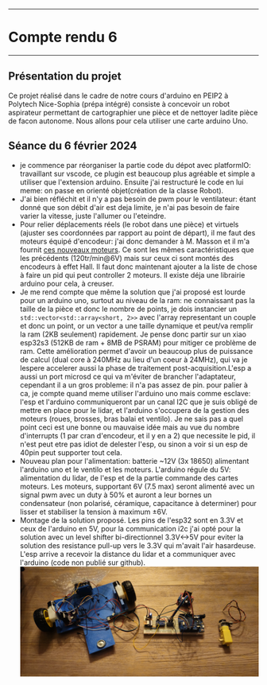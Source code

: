 *******************
# Compte rendu 6
*******************
## Présentation du projet
Ce projet réalisé dans le cadre de notre cours d'arduino en PEIP2 à Polytech Nice-Sophia (prépa intégré) consiste à concevoir un robot aspirateur permettant de cartographier une pièce et de nettoyer ladite pièce de facon autonome. Nous allons pour cela utiliser une carte arduino Uno.

## Séance du 6 février 2024
- je commence par réorganiser la partie code du dépot avec platformIO: travaillant sur vscode, ce plugin est beaucoup plus agréable et simple a utiliser que l'extension arduino. Ensuite j'ai restructuré le code en lui meme: on passe en orienté objet(création de la classe Robot).
- J'ai bien réfléchit et il n'y a pas besoin de pwm pour le ventilateur: étant donné que son débit d'air est deja limite, je n'ai pas besoin de faire varier la vitesse, juste l'allumer ou l'eteindre.
- Pour relier déplacements réels (le robot dans une pièce) et virtuels (ajuster ses coordonnées par rapport au point de départ), il me faut des moteurs équipé d'encodeur: j'ai donc demander à M. Masson et il m'a fournit [ces nouveaux moteurs](https://wiki.dfrobot.com/Micro_DC_Motor_with_Encoder-SJ01_SKU__FIT0450). Ce sont les mêmes caractéristiques que les précédents (120tr/min@6V) mais sur ceux ci sont montés des encodeurs à effet Hall. Il faut donc maintenant ajouter a la liste de chose à faire un pid qui peut controller 2 moteurs. Il existe déja une librairie arduino pour cela, à creuser.
- Je me rend compte que même la solution que j'ai proposé est lourde pour un arduino uno, surtout au niveau de la ram: ne connaissant pas la taille de la pièce et donc le nombre de points, je dois instancier un `std::vector<std::array<short, 2>>` avec l'array representant un couple et donc un point, or un vector a une taille dynamique et peut/va remplir la ram (2KB seulement) rapidement. Je pense donc partir sur un xiao esp32s3 (512KB de ram + 8MB de PSRAM) pour mitiger ce problème de ram. Cette amélioration permet d'avoir un beaucoup plus de puissance de calcul (dual core à 240MHz au lieu d'un coeur à 24MHz), qui va je lespere accelerer aussi la phase de traitement post-acquisition.L'esp a aussi un port microsd ce qui va m'éviter de brancher l'adaptateur, cependant il a un gros probleme: il n'a pas assez de pin. pour palier à ca, je compte quand meme utiliser l'arduino uno mais comme esclave: l'esp et l'arduino communiqueront par un canal I2C que je suis obligé de mettre en place pour le lidar, et l'arduino s'occupera de la gestion des moteurs (roues, brosses, bras balai et ventilo). Je ne sais pas a quel point ceci est une bonne ou mauvaise idée mais au vue du nombre d'interrupts (1 par cran d'encodeur, et il y en a 2) que necessite le pid, il n'est peut etre pas idiot de delester l'esp, ou sinon a voir si un esp de 40pin peut supporter tout cela.
- Nouveau plan pour l'alimentation: batterie ~12V (3x 18650) alimentant l'arduino uno et le ventilo et les moteurs. L'arduino régule du 5V: alimentation du lidar, de l'esp et de la partie commande des cartes moteurs. Les moteurs, supportant 6V (7.5 max) seront alimenté avec un signal pwm avec un duty à 50% et auront a leur bornes un condensateur (non polarisé, céramique, capacitance à determiner) pour lisser et stabiliser la tension à maximum ±6V. 
- Montage de la solution proposé. Les pins de l'esp32 sont en 3.3V et ceux de l'arduino en 5V, pour la communication i2c j'ai opté pour la solution avec un level shifter bi-directionnel 3.3V<->5V pour eviter la solution des resistance pull-up vers le 3.3V qui m'avait l'air hasardeuse. L'esp arrive a recevoir la distance du lidar et a communiquer avec l'arduino (code non publié sur github).
![](/images/20240206_204100.heic)
